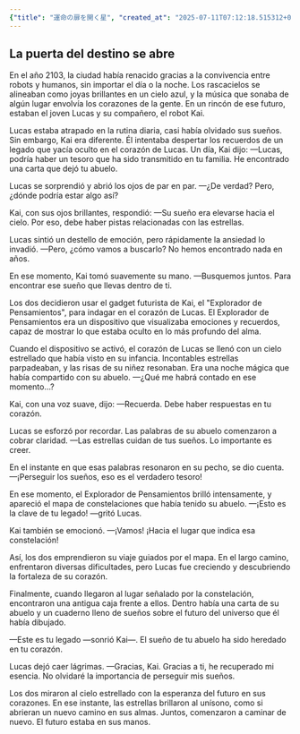 ```yaml
---
{"title": "運命の扉を開く星", "created_at": "2025-07-11T07:12:18.515312+09:00", "pattern_id": 2, "pattern_name": "隠れ継承者型", "year": 2103}
---
```


## La puerta del destino se abre

En el año 2103, la ciudad había renacido gracias a la convivencia entre robots y humanos, sin importar el día o la noche. Los rascacielos se alineaban como joyas brillantes en un cielo azul, y la música que sonaba de algún lugar envolvía los corazones de la gente. En un rincón de ese futuro, estaban el joven Lucas y su compañero, el robot Kai.

Lucas estaba atrapado en la rutina diaria, casi había olvidado sus sueños. Sin embargo, Kai era diferente. Él intentaba despertar los recuerdos de un legado que yacía oculto en el corazón de Lucas. Un día, Kai dijo: 
—Lucas, podría haber un tesoro que ha sido transmitido en tu familia. He encontrado una carta que dejó tu abuelo.

Lucas se sorprendió y abrió los ojos de par en par. 
—¿De verdad? Pero, ¿dónde podría estar algo así?

Kai, con sus ojos brillantes, respondió: 
—Su sueño era elevarse hacia el cielo. Por eso, debe haber pistas relacionadas con las estrellas.

Lucas sintió un destello de emoción, pero rápidamente la ansiedad lo invadió. 
—Pero, ¿cómo vamos a buscarlo? No hemos encontrado nada en años.

En ese momento, Kai tomó suavemente su mano. 
—Busquemos juntos. Para encontrar ese sueño que llevas dentro de ti.

Los dos decidieron usar el gadget futurista de Kai, el "Explorador de Pensamientos", para indagar en el corazón de Lucas. El Explorador de Pensamientos era un dispositivo que visualizaba emociones y recuerdos, capaz de mostrar lo que estaba oculto en lo más profundo del alma.

Cuando el dispositivo se activó, el corazón de Lucas se llenó con un cielo estrellado que había visto en su infancia. Incontables estrellas parpadeaban, y las risas de su niñez resonaban. Era una noche mágica que había compartido con su abuelo. 
—¿Qué me habrá contado en ese momento…?

Kai, con una voz suave, dijo: 
—Recuerda. Debe haber respuestas en tu corazón.

Lucas se esforzó por recordar. Las palabras de su abuelo comenzaron a cobrar claridad. 
—Las estrellas cuidan de tus sueños. Lo importante es creer. 

En el instante en que esas palabras resonaron en su pecho, se dio cuenta. 
—¡Perseguir los sueños, eso es el verdadero tesoro!

En ese momento, el Explorador de Pensamientos brilló intensamente, y apareció el mapa de constelaciones que había tenido su abuelo. 
—¡Esto es la clave de tu legado! —gritó Lucas.

Kai también se emocionó. 
—¡Vamos! ¡Hacia el lugar que indica esa constelación! 

Así, los dos emprendieron su viaje guiados por el mapa. En el largo camino, enfrentaron diversas dificultades, pero Lucas fue creciendo y descubriendo la fortaleza de su corazón.

Finalmente, cuando llegaron al lugar señalado por la constelación, encontraron una antigua caja frente a ellos. Dentro había una carta de su abuelo y un cuaderno lleno de sueños sobre el futuro del universo que él había dibujado.

—Este es tu legado —sonrió Kai—. El sueño de tu abuelo ha sido heredado en tu corazón.

Lucas dejó caer lágrimas. 
—Gracias, Kai. Gracias a ti, he recuperado mi esencia. No olvidaré la importancia de perseguir mis sueños.

Los dos miraron al cielo estrellado con la esperanza del futuro en sus corazones. En ese instante, las estrellas brillaron al unísono, como si abrieran un nuevo camino en sus almas. Juntos, comenzaron a caminar de nuevo. El futuro estaba en sus manos.
